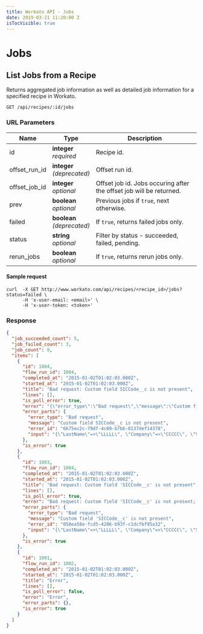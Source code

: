 ```yaml
---
title: Workato API - Jobs
date: 2019-03-21 11:20:00 Z
isTocVisible: true
---
```


# Jobs

## List Jobs from a Recipe

Returns aggregated job information as well as detailed job information for a specified recipe in Workato.

```
GET /api/recipes/:id/jobs
```

### URL Parameters

<div class='api_input'></div>

| Name | Type | Description |
|------|------|-------------|
| id   | **integer**<br>_required_ | Recipe id. |
| offset_run_id | **integer**<br>_(deprecated)_ | Offset run id. |
| offset_job_id | **integer**<br>_optional_ | Offset job id. Jobs occuring after the offset job will be returned. |
| prev | **boolean**<br>_optional_ | Previous jobs if `true`, next otherwise. |
| failed | **boolean**<br>_(deprecated)_ | If `true`, returns failed jobs only. |
| status | **string**<br>_optional_ | Filter by status - succeeded, failed, pending. |
| rerun_jobs | **boolean**<br>_optional_ | If `true`, returns rerun jobs only. |

#### Sample request

```shell
curl  -X GET http://www.workato.com/api/recipes/<recipe_id>/jobs?status=failed \
      -H 'x-user-email: <email>' \
      -H 'x-user-token: <token>'
```

### Response

```json
{
  "job_succeeded_count": 5,
  "job_failed_count": 3,
  "job_count": 8,
  "items": [
    {
      "id": 1004,
      "flow_run_id": 1004,
      "completed_at": "2015-01-02T01:02:03.000Z",
      "started_at": "2015-01-02T01:02:03.000Z",
      "title": "Bad request: Custom field SICCode__c is not present",
      "lines": [],
      "is_poll_error": true,
      "error": "{\"error_type\":\"Bad request\",\"message\":\"Custom field SICCode__c is not present\",\"error_id\":\"6b75ec2c-79df-4c09-b7b6-0137def14378\",\"input\":\"{\\\"LastName\\\"=\\u003e\\\"LLLLL\\\", \\\"Company\\\"=\\u003e\\\"CCCCC\\\", \\\"Status\\\"=\\u003e\\\"Open - Not Contacted\\\", \\\"SICCode__c\\\"=\\u003e\\\"CODE2\\\"}\"}",
      "error_parts": {
        "error_type": "Bad request",
        "message": "Custom field SICCode__c is not present",
        "error_id": "6b75ec2c-79df-4c09-b7b6-0137def14378",
        "input": "{\"LastName\"=>\"LLLLL\", \"Company\"=>\"CCCCC\", \"Status\"=>\"Open - Not Contacted\", \"SICCode__c\"=>\"CODE2\"}"
      },
      "is_error": true
    },
    {
      "id": 1003,
      "flow_run_id": 1004,
      "completed_at": "2015-01-02T01:02:03.000Z",
      "started_at": "2015-01-02T01:02:03.000Z",
      "title": "Bad request: Custom field 'SICCode__c' is not present",
      "lines": [],
      "is_poll_error": true,
      "error": "Bad request: Custom field 'SICCode__c' is not present; Error ID 058ea58e-fcd5-4206-b93f-c1dcfbf95a32; input: {\"LastName\"=>\"LLLLL\", \"Company\"=>\"CCCCC\", \"Status\"=>\"Open - Not Contacted\", \"SICCode__c\"=>\"CODE1\"}",
      "error_parts": {
        "error_type": "Bad request",
        "message": "Custom field 'SICCode__c' is not present",
        "error_id": "058ea58e-fcd5-4206-b93f-c1dcfbf95a32",
        "input": "{\"LastName\"=>\"LLLLL\", \"Company\"=>\"CCCCC\", \"Status\"=>\"Open - Not Contacted\", \"SICCode__c\"=>\"CODE1\"}"
      },
      "is_error": true
    },
    {
      "id": 1001,
      "flow_run_id": 1002,
      "completed_at": "2015-01-02T01:02:03.000Z",
      "started_at": "2015-01-02T01:02:03.000Z",
      "title": "Error",
      "lines": [],
      "is_poll_error": false,
      "error": "Error",
      "error_parts": {},
      "is_error": true
    }
  ]
}
```

